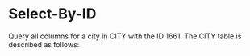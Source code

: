 # Select-By-ID
Query all columns for a city in CITY with the ID 1661.  The CITY table is described as follows:
